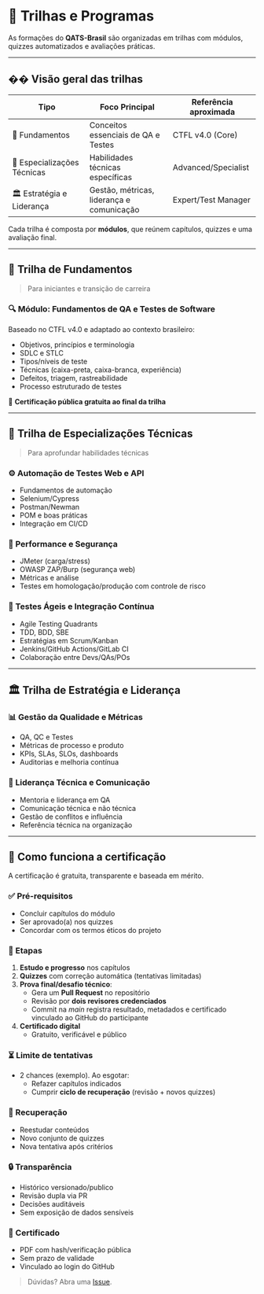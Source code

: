 # 🧭 Trilhas e Programas

As formações do **QATS-Brasil** são organizadas em trilhas com módulos, quizzes automatizados e avaliações práticas.

---

## �� Visão geral das trilhas

| Tipo                         | Foco Principal                               | Referência aproximada |
|-----------------------------|----------------------------------------------|-----------------------|
| 📗 Fundamentos              | Conceitos essenciais de QA e Testes          | CTFL v4.0 (Core)      |
| 🔧 Especializações Técnicas | Habilidades técnicas específicas              | Advanced/Specialist   |
| 🏛 Estratégia e Liderança   | Gestão, métricas, liderança e comunicação     | Expert/Test Manager   |

Cada trilha é composta por **módulos**, que reúnem capítulos, quizzes e uma avaliação final.

---

## 📗 Trilha de Fundamentos

> Para iniciantes e transição de carreira

### 🔍 Módulo: Fundamentos de QA e Testes de Software
Baseado no CTFL v4.0 e adaptado ao contexto brasileiro:
- Objetivos, princípios e terminologia
- SDLC e STLC
- Tipos/níveis de teste
- Técnicas (caixa-preta, caixa-branca, experiência)
- Defeitos, triagem, rastreabilidade
- Processo estruturado de testes

📜 **Certificação pública gratuita ao final da trilha**

---

## 🔧 Trilha de Especializações Técnicas

> Para aprofundar habilidades técnicas

### ⚙️ Automação de Testes Web e API
- Fundamentos de automação
- Selenium/Cypress
- Postman/Newman
- POM e boas práticas
- Integração em CI/CD

### 🚦 Performance e Segurança
- JMeter (carga/stress)
- OWASP ZAP/Burp (segurança web)
- Métricas e análise
- Testes em homologação/produção com controle de risco

### 🚀 Testes Ágeis e Integração Contínua
- Agile Testing Quadrants
- TDD, BDD, SBE
- Estratégias em Scrum/Kanban
- Jenkins/GitHub Actions/GitLab CI
- Colaboração entre Devs/QAs/POs

---

## 🏛 Trilha de Estratégia e Liderança

### 📊 Gestão da Qualidade e Métricas
- QA, QC e Testes
- Métricas de processo e produto
- KPIs, SLAs, SLOs, dashboards
- Auditorias e melhoria contínua

### 🌱 Liderança Técnica e Comunicação
- Mentoria e liderança em QA
- Comunicação técnica e não técnica
- Gestão de conflitos e influência
- Referência técnica na organização

---

## 🧪 Como funciona a certificação

A certificação é gratuita, transparente e baseada em mérito.

### ✅ Pré-requisitos
- Concluir capítulos do módulo
- Ser aprovado(a) nos quizzes
- Concordar com os termos éticos do projeto

### 🧩 Etapas
1. **Estudo e progresso** nos capítulos
2. **Quizzes** com correção automática (tentativas limitadas)
3. **Prova final/desafio técnico**:
   - Gera um **Pull Request** no repositório
   - Revisão por **dois revisores credenciados**
   - Commit na *main* registra resultado, metadados e certificado vinculado ao GitHub do participante
4. **Certificado digital**
   - Gratuito, verificável e público

### ⏳ Limite de tentativas
- 2 chances (exemplo). Ao esgotar:
  - Refazer capítulos indicados
  - Cumprir **ciclo de recuperação** (revisão + novos quizzes)

### 🔁 Recuperação
- Reestudar conteúdos
- Novo conjunto de quizzes
- Nova tentativa após critérios

### 🔒 Transparência
- Histórico versionado/publico
- Revisão dupla via PR
- Decisões auditáveis
- Sem exposição de dados sensíveis

### 📄 Certificado
- PDF com hash/verificação pública
- Sem prazo de validade
- Vinculado ao login do GitHub

> Dúvidas? Abra uma [Issue](https://github.com/qway-tech/qats-brasil/issues).
